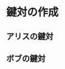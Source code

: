 # 鍵対の作成
## アリスの鍵対
<ClientOnly><RsaKey name="Alice" email="alice@example.com" /></ClientOnly>

## ボブの鍵対
<ClientOnly><RsaKey name="Bob" email="bob@example.com" /></ClientOnly>
